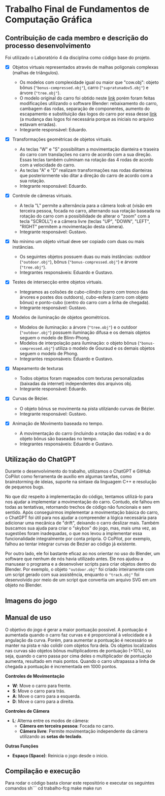 # Trabalho Final de Fundamentos de Computação Gráfica

## Contribuição de cada membro e descrição do processo desenvolvimento

Foi utilizado o Laboratório 4 da disciplina como código base do projeto.

- [X] Objetos virtuais representados através de malhas poligonais complexas (malhas de triângulos).
	- Os modelos com complexidade igual ou maior que "cow.obj": objeto bônus (`"bonus-compressed.obj"`), carro (`"supratunadov5.obj"`) e árvore (`"tree.obj"`).
	- O modelo original do carro foi obtido neste [link](https://www.cgtrader.com/free-3d-models/car/racing-car/toyota-supra-mk4-c154dbfb-31b0-403f-affb-b30e1c5b34f1) porém foram feitas modificações utilizando o software Blender: rebaixamento do carro, cambagem das rodas, separação de componentes, aumento do escapamento e substituição das logos do carro por essa desse [link](https://www.cgtrader.com/items/2072818/download-page) (a mudança das logos foi necessária porque as iniciais no arquivo estavam erradas).
	- Integrante responsável: Eduardo.
		
- [X] Transformações geométricas de objetos virtuais.
	- As teclas "W" e "S" possibilitam a movimentação dianteira e traseira do carro com translações no carro de acordo com a sua direção. Essas teclas também culminam na rotação das 4 rodas de acordo com a velocidade do carro.
	- As teclas "A" e "D" realizam transformações nas rodas dianteiras que posteriormente vão ditar a direção do carro de acordo com a sua rotação. 
	- Integrante responsável: Eduardo.

- [X] Controle de câmeras virtuais.
    - A tecla "L" permite a alternância para a câmera look-at (visão em terceira pessoa, focada no carro, alternando sua rotação baseada na rotação do carro com a possibilidade de alterar o "zoom" com a tecla "SCROLL") e a câmera livre (teclas "UP", "DOWN", "LEFT", "RIGHT" permitem a movimentação desta câmera).
    - Integrante responsável: Gustavo.

- [X] No mínimo um objeto virtual deve ser copiado com duas ou mais instâncias.
    - Os seguintes objetos possuem duas ou mais instâncias: outdoor (`"outdoor.obj"`), bônus (`"bonus-compressed.obj"`) e árvore (`"tree.obj"`).
    - Integrantes responsáveis:  Eduardo e Gustavo.

- [X] Testes de intersecção entre objetos virtuais.
    - Integramos as colisões de cubo-cilindro (carro com tronco das árvores e postes dos outdoors), cubo-esfera (carro com objeto bônus) e ponto-cubo (centro do carro com a linha de chegada).
    - Integrante responsável: Gustavo.

- [X] Modelos de iluminação de objetos geométricos.
    - Modelos de iluminação: a árvore (`"tree.obj"`) e o outdoor (`"outdoor.obj"`) possuem iluminação difusa e os demais objetos seguem o modelo de Blinn-Phong.
    - Modelos de interpolação para iluminação: o objeto bônus (`"bonus-compressed.obj"`) utiliza o modelo de Gouraud e os demais objetos seguem o modelo de Phong.
    - Integrantes responsáveis: Eduardo e Gustavo.

- [X] Mapeamento de texturas
    - Todos objetos foram mapeados com texturas personalizadas (baixadas da internet) independentes dos arquivos obj.
    - Integrante responsável: Eduardo.

- [X] Curvas de Bézier.
     - O objeto bônus se movimenta na pista utilziando curvas de Bézier.
     - Integrante responsável: Gustavo.

- [X] Animação de Movimento baseada no tempo.
    - A movimentação do carro (incluindo a rotação das rodas) e a do objeto bônus são baseadas no tempo.
    - Integrantes responsáveis: Eduardo e Gustavo.

## Utilização do ChatGPT
Durante o desenvolvimento do trabalho, utilizamos o ChatGPT e GitHub CoPilot como ferramenta de auxílio em algumas tarefas, como brainstorming de ideias, suporte na sintaxe da linguagem C++ e resolução de pequenos bugs.

No que diz respeito à implementação do código, tentamos utilizá-lo para nos ajudar a implementar a movimentação do carro. Contudo, ele falhou em todas as tentativas, retornando trechos de código não funcionais e sem sentido. Após conseguirmos implementar a movimentação básica do carro, o ChatGPT foi útil para nos ajudar a compreender a lógica necessária para adicionar uma mecânica de "drift", deixando o carro deslizar mais. Também buscamos sua ajuda para criar o "skybox" do jogo, mas, mais uma vez, as sugestões foram inadequadas, o que nos levou a implementar essa funcionalidade integralmente por conta própria. O CoPilot, por exemplo, falhou ao tentar integrar curvas de Bezier ao código já existente.

Por outro lado, ele foi bastante eficaz ao nos orientar no uso do Blender, um software que nenhum de nós havia utilizado antes. Ele nos ajudou a manusear o programa e a desenvolver scripts para criar objetos dentro do Blender. Por exemplo, o objeto `"outdoor.obj"` foi criado inteiramente com um script gerado com sua assistência, enquanto o `"track.obj"` foi desenvolvido por meio de um script que convertia um arquivo SVG em um objeto no Blender.

## Imagens do jogo 


## Manual de uso
O objetivo do jogo é gerar a maior pontuação possível. A pontuação é aumentada quando o carro faz curvas e é proporcional à velocidade e à angulação da curva. Porém, para aumentar a pontuação é necessário se manter na pista e não colidir com objetos fora dela.
Os objetos localizados nas curvas são objetos bônus multiplicadores de pontuação (+10%), ou seja, quando o carro passa por cima deles o multiplicador de pontuação aumenta, resultado em mais pontos. Quando o carro ultrapassa a linha de chegada a pontuação é incrementada em 1000 pontos.

**Controles de Movimentação**
- **W**: Move o carro para frente.
- **S**: Move o carro para trás.
- **A**: Move o carro para a esquerda.
- **D**: Move o carro para a direita.

**Controles de Câmera**
- **L**: Alterna entre os modos de câmera:
  - **Câmera em terceira pessoa**: Focada no carro.
  - **Câmera livre**: Permite movimentação independente da câmera utilizando as **setas do teclado**.

**Outras Funções**
- **Espaço (Space)**: Reinicia o jogo desde o início.

## Compilação e execução

Para rodar o código basta clonar este repositório e executar os seguintes comandos
sh```
cd trabalho-fcg
make
make run
```

	
